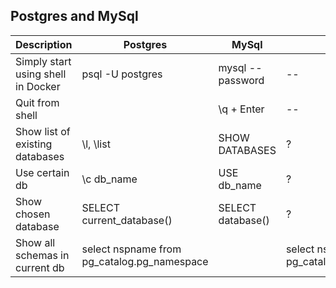 ## Postgres and MySql 

|Description|Postgres|MySql|ANSI|
|---|---|---|---|
|Simply start using shell in Docker|psql -U postgres|mysql --password|--|
|Quit from shell||\q + Enter|--|
|Show list of existing databases|\l, \list |SHOW DATABASES| ?|
|Use certain db|\c db_name|USE db_name| ?|
|Show chosen database|SELECT current_database()|SELECT database()|?|
|Show all schemas in current db|select nspname from pg_catalog.pg_namespace ||select nspname from pg_catalog.pg_namespace|
